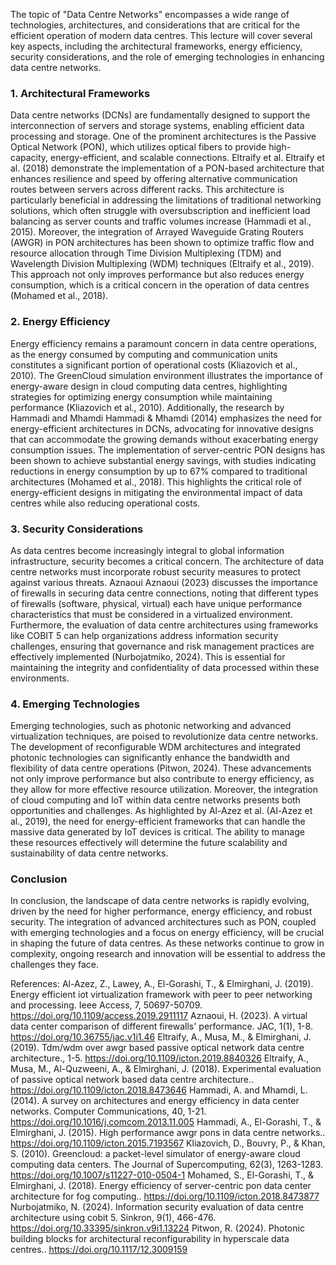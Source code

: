 The topic of "Data Centre Networks" encompasses a wide range of technologies, architectures, and considerations that are critical for the efficient operation of modern data centres. This lecture will cover several key aspects, including the architectural frameworks, energy efficiency, security considerations, and the role of emerging technologies in enhancing data centre networks.  
### 1. Architectural Frameworks  
Data centre networks (DCNs) are fundamentally designed to support the interconnection of servers and storage systems, enabling efficient data processing and storage. One of the prominent architectures is the Passive Optical Network (PON), which utilizes optical fibers to provide high-capacity, energy-efficient, and scalable connections. Eltraify et al. Eltraify et al. (2018) demonstrate the implementation of a PON-based architecture that enhances resilience and speed by offering alternative communication routes between servers across different racks. This architecture is particularly beneficial in addressing the limitations of traditional networking solutions, which often struggle with oversubscription and inefficient load balancing as server counts and traffic volumes increase (Hammadi et al., 2015).  Moreover, the integration of Arrayed Waveguide Grating Routers (AWGR) in PON architectures has been shown to optimize traffic flow and resource allocation through Time Division Multiplexing (TDM) and Wavelength Division Multiplexing (WDM) techniques (Eltraify et al., 2019). This approach not only improves performance but also reduces energy consumption, which is a critical concern in the operation of data centres (Mohamed et al., 2018).  
### 2. Energy Efficiency  
Energy efficiency remains a paramount concern in data centre operations, as the energy consumed by computing and communication units constitutes a significant portion of operational costs (Kliazovich et al., 2010). The GreenCloud simulation environment illustrates the importance of energy-aware design in cloud computing data centres, highlighting strategies for optimizing energy consumption while maintaining performance (Kliazovich et al., 2010). Additionally, the research by Hammadi and Mhamdi Hammadi & Mhamdi (2014) emphasizes the need for energy-efficient architectures in DCNs, advocating for innovative designs that can accommodate the growing demands without exacerbating energy consumption issues.  The implementation of server-centric PON designs has been shown to achieve substantial energy savings, with studies indicating reductions in energy consumption by up to 67% compared to traditional architectures (Mohamed et al., 2018). This highlights the critical role of energy-efficient designs in mitigating the environmental impact of data centres while also reducing operational costs.  
### 3. Security Considerations  
As data centres become increasingly integral to global information infrastructure, security becomes a critical concern. The architecture of data centre networks must incorporate robust security measures to protect against various threats. Aznaoui Aznaoui (2023) discusses the importance of firewalls in securing data centre connections, noting that different types of firewalls (software, physical, virtual) each have unique performance characteristics that must be considered in a virtualized environment.  Furthermore, the evaluation of data centre architectures using frameworks like COBIT 5 can help organizations address information security challenges, ensuring that governance and risk management practices are effectively implemented (Nurbojatmiko, 2024). This is essential for maintaining the integrity and confidentiality of data processed within these environments.  
### 4. Emerging Technologies  
Emerging technologies, such as photonic networking and advanced virtualization techniques, are poised to revolutionize data centre networks. The development of reconfigurable WDM architectures and integrated photonic technologies can significantly enhance the bandwidth and flexibility of data centre operations (Pitwon, 2024). These advancements not only improve performance but also contribute to energy efficiency, as they allow for more effective resource utilization.  Moreover, the integration of cloud computing and IoT within data centre networks presents both opportunities and challenges. As highlighted by Al-Azez et al. (Al-Azez et al., 2019), the need for energy-efficient frameworks that can handle the massive data generated by IoT devices is critical. The ability to manage these resources effectively will determine the future scalability and sustainability of data centre networks.  
### Conclusion  
In conclusion, the landscape of data centre networks is rapidly evolving, driven by the need for higher performance, energy efficiency, and robust security. The integration of advanced architectures such as PON, coupled with emerging technologies and a focus on energy efficiency, will be crucial in shaping the future of data centres. As these networks continue to grow in complexity, ongoing research and innovation will be essential to address the challenges they face.

References:
Al-Azez, Z., Lawey, A., El-Gorashi, T., & Elmirghani, J. (2019). Energy efficient iot virtualization framework with peer to peer networking and processing. Ieee Access, 7, 50697-50709. https://doi.org/10.1109/access.2019.2911117
Aznaoui, H. (2023). A virtual data center comparison of different firewalls' performance. JAC, 1(1), 1-8. https://doi.org/10.36755/jac.v1i1.46
Eltraify, A., Musa, M., & Elmirghani, J. (2019). Tdm/wdm over awgr based passive optical network data centre architecture., 1-5. https://doi.org/10.1109/icton.2019.8840326
Eltraify, A., Musa, M., Al-Quzweeni, A., & Elmirghani, J. (2018). Experimental evaluation of passive optical network based data centre architecture.. https://doi.org/10.1109/icton.2018.8473646
Hammadi, A. and Mhamdi, L. (2014). A survey on architectures and energy efficiency in data center networks. Computer Communications, 40, 1-21. https://doi.org/10.1016/j.comcom.2013.11.005
Hammadi, A., El-Gorashi, T., & Elmirghani, J. (2015). High performance awgr pons in data centre networks.. https://doi.org/10.1109/icton.2015.7193567
Kliazovich, D., Bouvry, P., & Khan, S. (2010). Greencloud: a packet-level simulator of energy-aware cloud computing data centers. The Journal of Supercomputing, 62(3), 1263-1283. https://doi.org/10.1007/s11227-010-0504-1
Mohamed, S., El-Gorashi, T., & Elmirghani, J. (2018). Energy efficiency of server-centric pon data center architecture for fog computing.. https://doi.org/10.1109/icton.2018.8473877
Nurbojatmiko, N. (2024). Information security evaluation of data centre architecture using cobit 5. Sinkron, 9(1), 466-476. https://doi.org/10.33395/sinkron.v9i1.13224
Pitwon, R. (2024). Photonic building blocks for architectural reconfigurability in hyperscale data centres.. https://doi.org/10.1117/12.3009159
